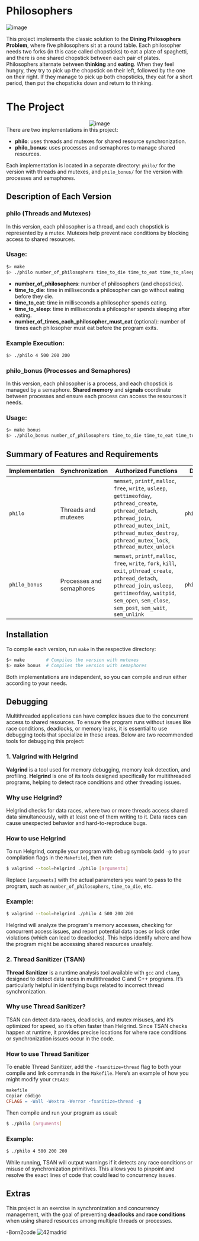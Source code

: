 # Philosophers
![image](https://github.com/user-attachments/assets/bf5de510-6853-4d9d-8302-0a4dc3279d66)


This project implements the classic solution to the **Dining Philosophers Problem**, where five philosophers sit at a round table. Each philosopher needs two forks (in this case called chopsticks) to eat a plate of spaghetti, and there is one shared chopstick between each pair of plates. Philosophers alternate between **thinking** and **eating**. When they feel hungry, they try to pick up the chopstick on their left, followed by the one on their right. If they manage to pick up both chopsticks, they eat for a short period, then put the chopsticks down and return to thinking.



# The Project
<div align="center">
  <img src="https://github.com/user-attachments/assets/e9cec3d6-5d9f-4ad7-984a-ceb9316b178b" alt="image">
</div>
There are two implementations in this project:

- **philo**: uses threads and mutexes for shared resource synchronization.
- **philo_bonus**: uses processes and semaphores to manage shared resources.

Each implementation is located in a separate directory: `philo/` for the version with threads and mutexes, and `philo_bonus/` for the version with processes and semaphores.



## Description of Each Version

### philo (Threads and Mutexes)

In this version, each philosopher is a thread, and each chopstick is represented by a mutex. Mutexes help prevent race conditions by blocking access to shared resources.



### Usage:

```bash
$> make 
$> ./philo number_of_philosophers time_to_die time_to_eat time_to_sleep [number_of_times_each_philosopher_must_eat]

```

- **number_of_philosophers**: number of philosophers (and chopsticks).
- **time_to_die**: time in milliseconds a philosopher can go without eating before they die.
- **time_to_eat**: time in milliseconds a philosopher spends eating.
- **time_to_sleep**: time in milliseconds a philosopher spends sleeping after eating.
- **number_of_times_each_philosopher_must_eat** (optional): number of times each philosopher must eat before the program exits.

### Example Execution:

```bash
$> ./philo 4 500 200 200
```

### philo_bonus (Processes and Semaphores)

In this version, each philosopher is a process, and each chopstick is managed by a semaphore. **Shared memory** and **signals** coordinate between processes and ensure each process can access the resources it needs.

### Usage:

```bash
$> make bonus
$> ./philo_bonus number_of_philosophers time_to_die time_to_eat time_to_sleep [number_of_times_each_philosopher_must_eat]

```

## Summary of Features and Requirements

| Implementation | Synchronization | Authorized Functions | Directory |
| --- | --- | --- | --- |
| `philo` | Threads and mutexes | `memset`, `printf`, `malloc`, `free`, `write`, `usleep`, `gettimeofday`, `pthread_create`, `pthread_detach`, `pthread_join`, `pthread_mutex_init`, `pthread_mutex_destroy`, `pthread_mutex_lock`, `pthread_mutex_unlock` | `philo/` |
| `philo_bonus` | Processes and semaphores | `memset`, `printf`, `malloc`, `free`, `write`, `fork`, `kill`, `exit`, `pthread_create`, `pthread_detach`, `pthread_join`, `usleep`, `gettimeofday`, `waitpid`, `sem_open`, `sem_close`, `sem_post`, `sem_wait`, `sem_unlink` | `philo_bonus/` |

## Installation

To compile each version, run `make` in the respective directory:

```bash
$> make        # Compiles the version with mutexes
$> make bonus  # Compiles the version with semaphores
```

Both implementations are independent, so you can compile and run either according to your needs.

## Debugging

Multithreaded applications can have complex issues due to the concurrent access to shared resources. To ensure the program runs without issues like race conditions, deadlocks, or memory leaks, it is essential to use debugging tools that specialize in these areas. Below are two recommended tools for debugging this project:

### 1. Valgrind with Helgrind

**Valgrind** is a tool used for memory debugging, memory leak detection, and profiling. **Helgrind** is one of its tools designed specifically for multithreaded programs, helping to detect race conditions and other threading issues.

### Why use Helgrind?

Helgrind checks for data races, where two or more threads access shared data simultaneously, with at least one of them writing to it. Data races can cause unexpected behavior and hard-to-reproduce bugs.

### How to use Helgrind

To run Helgrind, compile your program with debug symbols (add `-g` to your compilation flags in the `Makefile`), then run:

```bash
$ valgrind --tool=helgrind ./philo [arguments]
```

Replace `[arguments]` with the actual parameters you want to pass to the program, such as `number_of_philosophers`, `time_to_die`, etc.

### Example:

```bash
$ valgrind --tool=helgrind ./philo 4 500 200 200
```

Helgrind will analyze the program's memory accesses, checking for concurrent access issues, and report potential data races or lock order violations (which can lead to deadlocks). This helps identify where and how the program might be accessing shared resources unsafely.

### 2. Thread Sanitizer (TSAN)

**Thread Sanitizer** is a runtime analysis tool available with `gcc` and `clang`, designed to detect data races in multithreaded C and C++ programs. It’s particularly helpful in identifying bugs related to incorrect thread synchronization.

### Why use Thread Sanitizer?

TSAN can detect data races, deadlocks, and mutex misuses, and it’s optimized for speed, so it’s often faster than Helgrind. Since TSAN checks happen at runtime, it provides precise locations for where race conditions or synchronization issues occur in the code.

### How to use Thread Sanitizer

To enable Thread Sanitizer, add the `-fsanitize=thread` flag to both your compile and link commands in the `Makefile`. Here’s an example of how you might modify your `CFLAGS`:

```makefile
makefile
Copiar código
CFLAGS = -Wall -Wextra -Werror -fsanitize=thread -g

```

Then compile and run your program as usual:

```bash
$ ./philo [arguments]

```

### Example:

```bash
$ ./philo 4 500 200 200

```
While running, TSAN will output warnings if it detects any race conditions or misuse of synchronization primitives. This allows you to pinpoint and resolve the exact lines of code that could lead to concurrency issues.


## Extras

This project is an exercise in synchronization and concurrency management, with the goal of preventing **deadlocks** and **race conditions** when using shared resources among multiple threads or processes.

-Born2code
![42madrid](https://github.com/ismaelucky342/Born2code/assets/153450550/3a377f34-9156-4eff-b04b-71c4b128523e)
